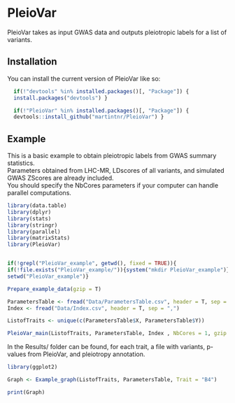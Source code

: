 
<!-- README.md is generated from README.Rmd. Please edit that file -->

# PleioVar

<!-- badges: start -->
<!-- badges: end -->

PleioVar takes as input GWAS data and outputs pleiotropic labels for a
list of variants.

## Installation

You can install the current version of PleioVar like so:

``` r
  if(!"devtools" %in% installed.packages()[, "Package"]) {
  install.packages("devtools") }

  if(!"PleioVar" %in% installed.packages()[, "Package"]) {
  devtools::install_github("martintnr/PleioVar") }
```

## Example

This is a basic example to obtain pleiotropic labels from GWAS summary
statistics.  
Parameters obtained from LHC-MR, LDscores of all variants, and simulated
GWAS ZScores are already included.  
You should specify the NbCores parameters if your computer can handle
parallel computations.

``` r
library(data.table)
library(dplyr)
library(stats)
library(stringr)
library(parallel)
library(matrixStats)
library(PleioVar)


if(!grepl("PleioVar_example", getwd(), fixed = TRUE)){
if(!file.exists("PleioVar_example/")){system("mkdir PleioVar_example")}
setwd("PleioVar_example")}

Prepare_example_data(gzip = T)

ParametersTable <- fread("Data/ParametersTable.csv", header = T, sep = ",")
Index <- fread("Data/Index.csv", header = T, sep = ",")

ListofTraits <- unique(c(ParametersTable$X, ParametersTable$Y))

PleioVar_main(ListofTraits, ParametersTable, Index , NbCores = 1, gzip = F, keepIntermediateFiles = F)
```

In the Results/ folder can be found, for each trait, a file with
variants, p-values from PleioVar, and pleiotropy annotation.

``` r
library(ggplot2)

Graph <- Example_graph(ListofTraits, ParametersTable, Trait = "B4")

print(Graph)
```
